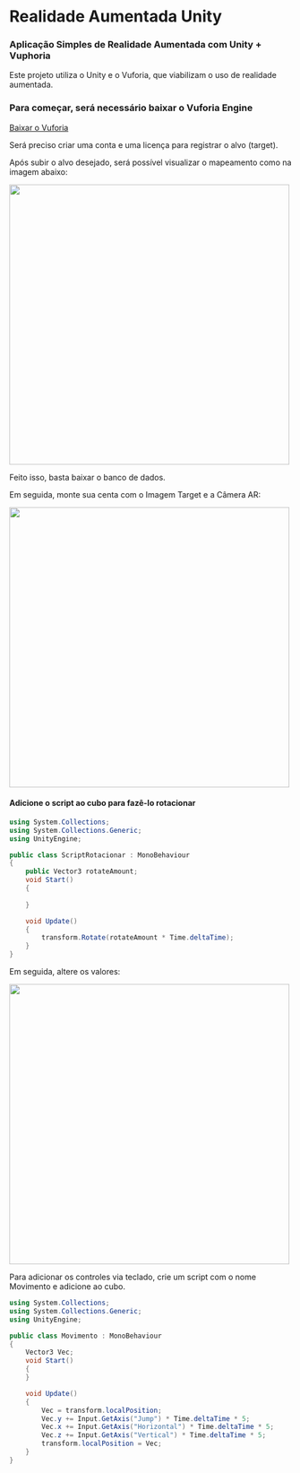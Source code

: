 # Realidade Aumentada Unity

### Aplicação Simples de Realidade Aumentada com Unity + Vuphoria
 
Este projeto utiliza o Unity e o Vuforia, que viabilizam o uso de realidade aumentada.

### Para começar, será necessário baixar o Vuforia Engine
[Baixar o Vuforia](https://developer.vuforia.com/user/login?url=/downloads/sdk%3F_%3D1678117884)

Será preciso criar uma conta e uma licença para registrar o alvo (target).

Após subir o alvo desejado, será possível visualizar o mapeamento como na imagem abaixo:

<img width="500" src="https://i.ibb.co/zFQyWR8/print1.jpg">

Feito isso, basta baixar o banco de dados.

Em seguida, monte sua centa com o Imagem Target e a Câmera AR:

<img width="500" src="https://i.ibb.co/02L13Dk/Anima-o.gif">

#### Adicione o script ao cubo para fazê-lo rotacionar

```csharp
using System.Collections;
using System.Collections.Generic;
using UnityEngine;

public class ScriptRotacionar : MonoBehaviour
{
    public Vector3 rotateAmount;
    void Start()
    {
        
    }

    void Update()
    {
        transform.Rotate(rotateAmount * Time.deltaTime);
    }
}
```
Em seguida, altere os valores:

<img width="500" src="https://i.ibb.co/hmjd1Q8/Captura-de-tela-2023-03-06-210413.png">

Para adicionar os controles via teclado, crie um script com o nome Movimento e adicione ao cubo.


```csharp
using System.Collections;
using System.Collections.Generic;
using UnityEngine;

public class Movimento : MonoBehaviour
{
    Vector3 Vec;
    void Start()
    {
    }

    void Update()
    {
        Vec = transform.localPosition;
        Vec.y += Input.GetAxis("Jump") * Time.deltaTime * 5;
        Vec.x += Input.GetAxis("Horizontal") * Time.deltaTime * 5;
        Vec.z += Input.GetAxis("Vertical") * Time.deltaTime * 5;
        transform.localPosition = Vec;
    }
}

```
